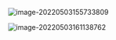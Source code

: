 ![image-20220503155733809](https://cdn.jsdelivr.net/gh/small-brilliant/image/img1/202205031557990.png)



![image-20220503161138762](https://cdn.jsdelivr.net/gh/small-brilliant/image/img1/202205031611872.png)